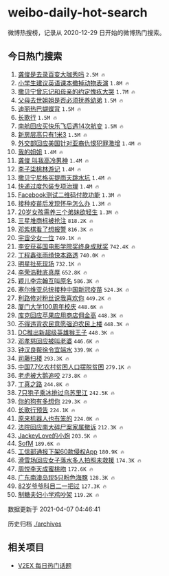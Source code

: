 # weibo-daily-hot-search

微博热搜榜，记录从 2020-12-29 日开始的微博热门搜索。

## 今日热门搜索

<!-- BEGIN -->

1. [龚俊是去录百变大咖秀吗](https://s.weibo.com/weibo?q=%23%E9%BE%9A%E4%BF%8A%E6%98%AF%E5%8E%BB%E5%BD%95%E7%99%BE%E5%8F%98%E5%A4%A7%E5%92%96%E7%A7%80%E5%90%97%23&Refer=top) `2.5M 🔥`
1. [小学生建议英语课本撤掉动物表演](https://s.weibo.com/weibo?q=%23%E5%B0%8F%E5%AD%A6%E7%94%9F%E5%BB%BA%E8%AE%AE%E8%8B%B1%E8%AF%AD%E8%AF%BE%E6%9C%AC%E6%92%A4%E6%8E%89%E5%8A%A8%E7%89%A9%E8%A1%A8%E6%BC%94%23&Refer=top) `1.8M 🔥`
1. [撒贝宁曾忘记和母亲的约定愧疚大哭](https://s.weibo.com/weibo?q=%E6%92%92%E8%B4%9D%E5%AE%81%E6%9B%BE%E5%BF%98%E8%AE%B0%E5%92%8C%E6%AF%8D%E4%BA%B2%E7%9A%84%E7%BA%A6%E5%AE%9A%E6%84%A7%E7%96%9A%E5%A4%A7%E5%93%AD&Refer=top) `1.7M 🔥`
1. [父母去世姐姐是否必须抚养幼弟](https://s.weibo.com/weibo?q=%23%E7%88%B6%E6%AF%8D%E5%8E%BB%E4%B8%96%E5%A7%90%E5%A7%90%E6%98%AF%E5%90%A6%E5%BF%85%E9%A1%BB%E6%8A%9A%E5%85%BB%E5%B9%BC%E5%BC%9F%23&Refer=top) `1.5M 🔥`
1. [迪丽热巴蝴蝶背](https://s.weibo.com/weibo?q=%23%E8%BF%AA%E4%B8%BD%E7%83%AD%E5%B7%B4%E8%9D%B4%E8%9D%B6%E8%83%8C%23&Refer=top) `1.5M 🔥`
1. [长歌行](https://s.weibo.com/weibo?q=%E9%95%BF%E6%AD%8C%E8%A1%8C&Refer=top) `1.5M 🔥`
1. [南航回应买快乐飞后遇14次航变](https://s.weibo.com/weibo?q=%23%E5%8D%97%E8%88%AA%E5%9B%9E%E5%BA%94%E4%B9%B0%E5%BF%AB%E4%B9%90%E9%A3%9E%E5%90%8E%E9%81%8714%E6%AC%A1%E8%88%AA%E5%8F%98%23&Refer=top) `1.5M 🔥`
1. [新房层高只有1米3](https://s.weibo.com/weibo?q=%E6%96%B0%E6%88%BF%E5%B1%82%E9%AB%98%E5%8F%AA%E6%9C%891%E7%B1%B33&Refer=top) `1.5M 🔥`
1. [外交部回应美国针对亚裔仇恨犯罪激增](https://s.weibo.com/weibo?q=%23%E5%A4%96%E4%BA%A4%E9%83%A8%E5%9B%9E%E5%BA%94%E7%BE%8E%E5%9B%BD%E9%92%88%E5%AF%B9%E4%BA%9A%E8%A3%94%E4%BB%87%E6%81%A8%E7%8A%AF%E7%BD%AA%E6%BF%80%E5%A2%9E%23&Refer=top) `1.4M 🔥`
1. [我的姐姐](https://s.weibo.com/weibo?q=%E6%88%91%E7%9A%84%E5%A7%90%E5%A7%90&Refer=top) `1.4M 🔥`
1. [龚俊 叫我高冷男神](https://s.weibo.com/weibo?q=%E9%BE%9A%E4%BF%8A%20%E5%8F%AB%E6%88%91%E9%AB%98%E5%86%B7%E7%94%B7%E7%A5%9E&Refer=top) `1.4M 🔥`
1. [李子柒桃林游记](https://s.weibo.com/weibo?q=%23%E6%9D%8E%E5%AD%90%E6%9F%92%E6%A1%83%E6%9E%97%E6%B8%B8%E8%AE%B0%23&Refer=top) `1.4M 🔥`
1. [撒贝宁尼格买提雨天跳水坑](https://s.weibo.com/weibo?q=%23%E6%92%92%E8%B4%9D%E5%AE%81%E5%B0%BC%E6%A0%BC%E4%B9%B0%E6%8F%90%E9%9B%A8%E5%A4%A9%E8%B7%B3%E6%B0%B4%E5%9D%91%23&Refer=top) `1.4M 🔥`
1. [快递过度包装专项治理](https://s.weibo.com/weibo?q=%23%E5%BF%AB%E9%80%92%E8%BF%87%E5%BA%A6%E5%8C%85%E8%A3%85%E4%B8%93%E9%A1%B9%E6%B2%BB%E7%90%86%23&Refer=top) `1.4M 🔥`
1. [Facebook测试二维码付款功能](https://s.weibo.com/weibo?q=Facebook%E6%B5%8B%E8%AF%95%E4%BA%8C%E7%BB%B4%E7%A0%81%E4%BB%98%E6%AC%BE%E5%8A%9F%E8%83%BD&Refer=top) `1.3M 🔥`
1. [接种疫苗后发现怀孕怎么办](https://s.weibo.com/weibo?q=%E6%8E%A5%E7%A7%8D%E7%96%AB%E8%8B%97%E5%90%8E%E5%8F%91%E7%8E%B0%E6%80%80%E5%AD%95%E6%80%8E%E4%B9%88%E5%8A%9E&Refer=top) `1.3M 🔥`
1. [20岁女孩需养三个弟妹欲轻生](https://s.weibo.com/weibo?q=%2320%E5%B2%81%E5%A5%B3%E5%AD%A9%E9%9C%80%E5%85%BB%E4%B8%89%E4%B8%AA%E5%BC%9F%E5%A6%B9%E6%AC%B2%E8%BD%BB%E7%94%9F%23&Refer=top) `1.3M 🔥`
1. [三星堆商标被抢注](https://s.weibo.com/weibo?q=%E4%B8%89%E6%98%9F%E5%A0%86%E5%95%86%E6%A0%87%E8%A2%AB%E6%8A%A2%E6%B3%A8&Refer=top) `818.2K 🔥`
1. [邓紫棋看了想报警](https://s.weibo.com/weibo?q=%23%E9%82%93%E7%B4%AB%E6%A3%8B%E7%9C%8B%E4%BA%86%E6%83%B3%E6%8A%A5%E8%AD%A6%23&Refer=top) `816.3K 🔥`
1. [宇宙少女一位](https://s.weibo.com/weibo?q=%23%E5%AE%87%E5%AE%99%E5%B0%91%E5%A5%B3%E4%B8%80%E4%BD%8D%23&Refer=top) `749.1K 🔥`
1. [李安获英国电影学院奖终身成就奖](https://s.weibo.com/weibo?q=%E6%9D%8E%E5%AE%89%E8%8E%B7%E8%8B%B1%E5%9B%BD%E7%94%B5%E5%BD%B1%E5%AD%A6%E9%99%A2%E5%A5%96%E7%BB%88%E8%BA%AB%E6%88%90%E5%B0%B1%E5%A5%96&Refer=top) `742.4K 🔥`
1. [丁程鑫张雨绮快本路透](https://s.weibo.com/weibo?q=%E4%B8%81%E7%A8%8B%E9%91%AB%E5%BC%A0%E9%9B%A8%E7%BB%AE%E5%BF%AB%E6%9C%AC%E8%B7%AF%E9%80%8F&Refer=top) `740.0K 🔥`
1. [明星社死现场](https://s.weibo.com/weibo?q=%23%E6%98%8E%E6%98%9F%E7%A4%BE%E6%AD%BB%E7%8E%B0%E5%9C%BA%23&Refer=top) `732.1K 🔥`
1. [李荣浩鞋底真厚](https://s.weibo.com/weibo?q=%E6%9D%8E%E8%8D%A3%E6%B5%A9%E9%9E%8B%E5%BA%95%E7%9C%9F%E5%8E%9A&Refer=top) `652.8K 🔥`
1. [颖儿李宗翰互叫原名](https://s.weibo.com/weibo?q=%23%E9%A2%96%E5%84%BF%E6%9D%8E%E5%AE%97%E7%BF%B0%E4%BA%92%E5%8F%AB%E5%8E%9F%E5%90%8D%23&Refer=top) `586.3K 🔥`
1. [塞尔维亚总统接种中国新冠疫苗](https://s.weibo.com/weibo?q=%23%E5%A1%9E%E5%B0%94%E7%BB%B4%E4%BA%9A%E6%80%BB%E7%BB%9F%E6%8E%A5%E7%A7%8D%E4%B8%AD%E5%9B%BD%E6%96%B0%E5%86%A0%E7%96%AB%E8%8B%97%23&Refer=top) `524.3K 🔥`
1. [利路修对粉丝说我喜欢你](https://s.weibo.com/weibo?q=%23%E5%88%A9%E8%B7%AF%E4%BF%AE%E5%AF%B9%E7%B2%89%E4%B8%9D%E8%AF%B4%E6%88%91%E5%96%9C%E6%AC%A2%E4%BD%A0%23&Refer=top) `449.2K 🔥`
1. [厦门大学100周年校庆](https://s.weibo.com/weibo?q=%23%E5%8E%A6%E9%97%A8%E5%A4%A7%E5%AD%A6100%E5%91%A8%E5%B9%B4%E6%A0%A1%E5%BA%86%23&Refer=top) `448.6K 🔥`
1. [库克回应苹果应用商店佣金高](https://s.weibo.com/weibo?q=%E5%BA%93%E5%85%8B%E5%9B%9E%E5%BA%94%E8%8B%B9%E6%9E%9C%E5%BA%94%E7%94%A8%E5%95%86%E5%BA%97%E4%BD%A3%E9%87%91%E9%AB%98&Refer=top) `448.3K 🔥`
1. [不得违背农民意愿强迫农民上楼](https://s.weibo.com/weibo?q=%23%E4%B8%8D%E5%BE%97%E8%BF%9D%E8%83%8C%E5%86%9C%E6%B0%91%E6%84%8F%E6%84%BF%E5%BC%BA%E8%BF%AB%E5%86%9C%E6%B0%91%E4%B8%8A%E6%A5%BC%23&Refer=top) `448.3K 🔥`
1. [DC推出新超级英雄猴王子](https://s.weibo.com/weibo?q=%23DC%E6%8E%A8%E5%87%BA%E6%96%B0%E8%B6%85%E7%BA%A7%E8%8B%B1%E9%9B%84%E7%8C%B4%E7%8E%8B%E5%AD%90%23&Refer=top) `448.3K 🔥`
1. [邓孝慈回应被叫老婆](https://s.weibo.com/weibo?q=%23%E9%82%93%E5%AD%9D%E6%85%88%E5%9B%9E%E5%BA%94%E8%A2%AB%E5%8F%AB%E8%80%81%E5%A9%86%23&Refer=top) `446.6K 🔥`
1. [钟汉良帮徐令宜端水](https://s.weibo.com/weibo?q=%23%E9%92%9F%E6%B1%89%E8%89%AF%E5%B8%AE%E5%BE%90%E4%BB%A4%E5%AE%9C%E7%AB%AF%E6%B0%B4%23&Refer=top) `339.9K 🔥`
1. [司藤扫楼](https://s.weibo.com/weibo?q=%23%E5%8F%B8%E8%97%A4%E6%89%AB%E6%A5%BC%23&Refer=top) `293.3K 🔥`
1. [中国7.7亿农村贫困人口摆脱贫困](https://s.weibo.com/weibo?q=%23%E4%B8%AD%E5%9B%BD7.7%E4%BA%BF%E5%86%9C%E6%9D%91%E8%B4%AB%E5%9B%B0%E4%BA%BA%E5%8F%A3%E6%91%86%E8%84%B1%E8%B4%AB%E5%9B%B0%23&Refer=top) `279.1K 🔥`
1. [老虎被大鹅追咬](https://s.weibo.com/weibo?q=%23%E8%80%81%E8%99%8E%E8%A2%AB%E5%A4%A7%E9%B9%85%E8%BF%BD%E5%92%AC%23&Refer=top) `273.8K 🔥`
1. [丁真之路](https://s.weibo.com/weibo?q=%23%E4%B8%81%E7%9C%9F%E4%B9%8B%E8%B7%AF%23&Refer=top) `244.8K 🔥`
1. [7只狍子乘冰排过乌苏里江](https://s.weibo.com/weibo?q=%237%E5%8F%AA%E7%8B%8D%E5%AD%90%E4%B9%98%E5%86%B0%E6%8E%92%E8%BF%87%E4%B9%8C%E8%8B%8F%E9%87%8C%E6%B1%9F%23&Refer=top) `242.5K 🔥`
1. [你的狗有多想你](https://s.weibo.com/weibo?q=%23%E4%BD%A0%E7%9A%84%E7%8B%97%E6%9C%89%E5%A4%9A%E6%83%B3%E4%BD%A0%23&Refer=top) `229.3K 🔥`
1. [长歌行预告](https://s.weibo.com/weibo?q=%E9%95%BF%E6%AD%8C%E8%A1%8C%E9%A2%84%E5%91%8A&Refer=top) `224.1K 🔥`
1. [原来机器人也有笨的](https://s.weibo.com/weibo?q=%23%E5%8E%9F%E6%9D%A5%E6%9C%BA%E5%99%A8%E4%BA%BA%E4%B9%9F%E6%9C%89%E7%AC%A8%E7%9A%84%23&Refer=top) `224.0K 🔥`
1. [法院回应南大碎尸案家属撤诉](https://s.weibo.com/weibo?q=%E6%B3%95%E9%99%A2%E5%9B%9E%E5%BA%94%E5%8D%97%E5%A4%A7%E7%A2%8E%E5%B0%B8%E6%A1%88%E5%AE%B6%E5%B1%9E%E6%92%A4%E8%AF%89&Refer=top) `212.3K 🔥`
1. [JackeyLove的小炮](https://s.weibo.com/weibo?q=JackeyLove%E7%9A%84%E5%B0%8F%E7%82%AE&Refer=top) `203.5K 🔥`
1. [SofM](https://s.weibo.com/weibo?q=SofM&Refer=top) `189.6K 🔥`
1. [工信部通报下架60款侵权App](https://s.weibo.com/weibo?q=%E5%B7%A5%E4%BF%A1%E9%83%A8%E9%80%9A%E6%8A%A5%E4%B8%8B%E6%9E%B660%E6%AC%BE%E4%BE%B5%E6%9D%83App&Refer=top) `180.9K 🔥`
1. [滑雪场回应女子落水多人拍照未救援](https://s.weibo.com/weibo?q=%E6%BB%91%E9%9B%AA%E5%9C%BA%E5%9B%9E%E5%BA%94%E5%A5%B3%E5%AD%90%E8%90%BD%E6%B0%B4%E5%A4%9A%E4%BA%BA%E6%8B%8D%E7%85%A7%E6%9C%AA%E6%95%91%E6%8F%B4&Refer=top) `174.3K 🔥`
1. [周悦李天成蜜桃吻](https://s.weibo.com/weibo?q=%23%E5%91%A8%E6%82%A6%E6%9D%8E%E5%A4%A9%E6%88%90%E8%9C%9C%E6%A1%83%E5%90%BB%23&Refer=top) `172.6K 🔥`
1. [广东南澳岛现5只粉色海豚](https://s.weibo.com/weibo?q=%23%E5%B9%BF%E4%B8%9C%E5%8D%97%E6%BE%B3%E5%B2%9B%E7%8E%B05%E5%8F%AA%E7%B2%89%E8%89%B2%E6%B5%B7%E8%B1%9A%23&Refer=top) `128.3K 🔥`
1. [82岁爷爷科目二一把过](https://s.weibo.com/weibo?q=%2382%E5%B2%81%E7%88%B7%E7%88%B7%E7%A7%91%E7%9B%AE%E4%BA%8C%E4%B8%80%E6%8A%8A%E8%BF%87%23&Refer=top) `127.3K 🔥`
1. [制糖夫妇小学鸡吵架](https://s.weibo.com/weibo?q=%23%E5%88%B6%E7%B3%96%E5%A4%AB%E5%A6%87%E5%B0%8F%E5%AD%A6%E9%B8%A1%E5%90%B5%E6%9E%B6%23&Refer=top) `119.2K 🔥`

数据更新于 2021-04-07 04:46:41

<!-- END -->

历史归档 [./archives](./archives)

## 相关项目

- [V2EX 每日热门话题](https://github.com/boojack/v2ex-daily-hot-topic)
